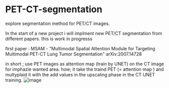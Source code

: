 # PET-CT-segmentation
explore segmentation method for PET/CT images.

In the start of a new project i will implment new PET/CT segmentation from different papers.
this is work in progresss 

first paper : MSAM - "Multimodal Spatial Attention Module for Targeting Multimodal PET-CT Lung Tumor Segmentation" 
	arXiv:2007.14728

in short ; use PET images as attention map (train by UNET) on the CT image for imphazie wanted area. 
how; it take the traind PET (= attention map ) and multyplaid it with the add values in the upscaling phase in the CT UNET training.
![image](https://user-images.githubusercontent.com/61969606/136341751-aba8e9b8-9c9f-4fb8-ada0-1de21bb526d8.png)





